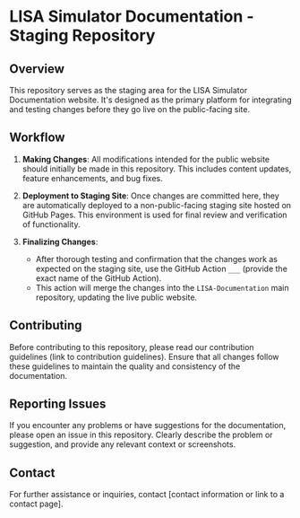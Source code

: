 # LISA Simulator Documentation - Staging Repository

## Overview
This repository serves as the staging area for the LISA Simulator Documentation website. It's designed as the primary platform for integrating and testing changes before they go live on the public-facing site.

## Workflow

1. **Making Changes**: All modifications intended for the public website should initially be made in this repository. This includes content updates, feature enhancements, and bug fixes.

2. **Deployment to Staging Site**: Once changes are committed here, they are automatically deployed to a non-public-facing staging site hosted on GitHub Pages. This environment is used for final review and verification of functionality.

3. **Finalizing Changes**:
   - After thorough testing and confirmation that the changes work as expected on the staging site, use the GitHub Action `___` (provide the exact name of the GitHub Action).
   - This action will merge the changes into the `LISA-Documentation` main repository, updating the live public website.

## Contributing

Before contributing to this repository, please read our contribution guidelines (link to contribution guidelines). Ensure that all changes follow these guidelines to maintain the quality and consistency of the documentation.

## Reporting Issues

If you encounter any problems or have suggestions for the documentation, please open an issue in this repository. Clearly describe the problem or suggestion, and provide any relevant context or screenshots.

## Contact

For further assistance or inquiries, contact [contact information or link to a contact page].
